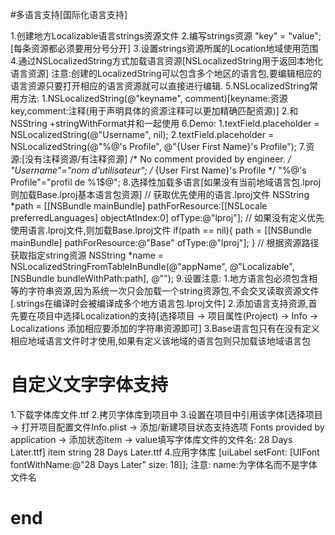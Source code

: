#多语言支持[国际化语言支持]

1.创建地方Localizable语言strings资源文件
2.编写strings资源 "key" = "value";[每条资源都必须要用分号分开]
3.设置strings资源所属的Location地域使用范围
4.通过NSLocalizedString方式加载语言资源[NSLocalizedString用于返回本地化语言资源]
    注意:创建的LocalizedString可以包含多个地区的语言包,要编辑相应的语言资源只要打开相应的语言资源就可以直接进行编辑.
5.NSLocalizedString常用方法:
    1.NSLocalizedString(@"keyname", comment)[keyname:资源key,comment:注释(用于声明具体的资源注释可以更加精确匹配资源)]
    2.和NSString +stringWithFormat并和一起使用
6.Demo:
    1.textField.placeholder = NSLocalizedString(@"Username", nil);
    2.textField.placeholder = NSLocalizedString(@"%@'s Profile", @"{User First Name}'s Profile");
7.资源:[没有注释资源/有注释资源]
    /* No comment provided by engineer. */
    "Username"="nom d'utilisateur";
    /* {User First Name}'s Profile */
    "%@'s Profile"="profil de %1$@";
8.选择性加载多语言[如果没有当前地域语言包.lproj则加载Base.lproj基本语言包资源]
    // 获取优先使用的语言.lproj文件
    NSString *path = [[NSBundle mainBundle] pathForResource:[[NSLocale preferredLanguages] objectAtIndex:0] ofType:@"lproj"];
    // 如果没有定义优先使用语言.lproj文件,则加载Base.lproj文件
    if(path == nil){
        path = [[NSBundle mainBundle] pathForResource:@"Base" ofType:@"lproj"];
    }
    // 根据资源路径获取指定string资源
    NSString *name = NSLocalizedStringFromTableInBundle(@"appName", @"Localizable", [NSBundle bundleWithPath:path], @"");
9.设置注意:
    1.地方语言包必须包含相等的字符串资源,因为系统一次只会加载一个string资源包,不会交叉读取资源文件[.strings在编译时会被编译成多个地方语言包.lproj文件]
    2.添加语言支持资源,首先要在项目中选择Localization的支持[选择项目 -> 项目属性(Project) -> Info -> Localizations 添加相应要添加的字符串资源即可]
    3.Base语言包只有在没有定义相应地域语言文件时才使用,如果有定义该地域的语言包则只加载该地域语言包

# 自定义文字字体支持
1.下载字体库文件.ttf
2.拷贝字体库到项目中
3.设置在项目中引用该字体[选择项目 -> 打开项目配置文件Info.plist -> 添加/新建项目状态支持选项 Fonts provided by application -> 添加状态Item -> value填写字体库文件的文件名: 28 Days Later.ttf] item string 28 Days Later.ttf
4.应用字体库 [uiLabel setFont: [UIFont fontWithName:@"28 Days Later" size: 18]]; 注意: name:为字体名而不是字体文件名


# end

